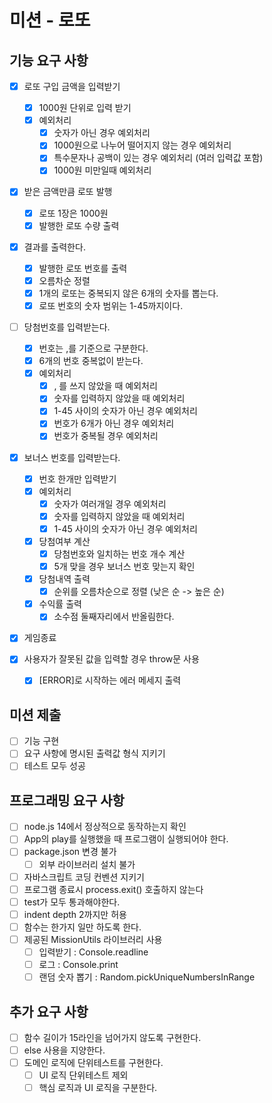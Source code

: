 # 미션 - 로또

## 기능 요구 사항

- [x] 로또 구입 금액을 입력받기
  - [x] 1000원 단위로 입력 받기
  - [x] 예외처리
    - [x] 숫자가 아닌 경우 예외처리
    - [x] 1000원으로 나누어 떨어지지 않는 경우 예외처리
    - [x] 특수문자나 공백이 있는 경우 예외처리 (여러 입력값 포함)
    - [x] 1000원 미만일때 예외처리
- [x] 받은 금액만큼 로또 발행
  - [x] 로또 1장은 1000원
  - [x] 발행한 로또 수량 출력
- [x] 결과를 출력한다.
  - [x] 발행한 로또 번호를 출력
  - [x] 오름차순 정렬
  - [x] 1개의 로또는 중복되지 않은 6개의 숫자를 뽑는다.
  - [x] 로또 번호의 숫자 범위는 1-45까지이다.
- [ ] 당첨번호를 입력받는다.
  - [x] 번호는 ,를 기준으로 구분한다.
  - [x] 6개의 번호 중복없이 받는다.
  - [x] 예외처리
    - [x] , 를 쓰지 않았을 때 예외처리
    - [x] 숫자를 입력하지 않았을 때 예외처리
    - [x] 1-45 사이의 숫자가 아닌 경우 예외처리
    - [x] 번호가 6개가 아닌 경우 예외처리
    - [x] 번호가 중복될 경우 예외처리
- [x] 보너스 번호를 입력받는다.
  - [x] 번호 한개만 입력받기
  - [x] 예외처리
    - [x] 숫자가 여러개일 경우 예외처리
    - [x] 숫자를 입력하지 않았을 때 예외처리
    - [x] 1-45 사이의 숫자가 아닌 경우 예외처리
  - [x] 당첨여부 계산
    - [x] 당첨번호와 일치하는 번호 개수 계산
    - [x] 5개 맞을 경우 보너스 번호 맞는지 확인 
  - [x] 당첨내역 출력
    - [x] 순위를 오름차순으로 정렬 (낮은 순 -> 높은 순)
  - [x] 수익률 출력
    - [x] 소수점 둘째자리에서 반올림한다.
- [x] 게임종료



- [x] 사용자가 잘못된 값을 입력할 경우 throw문 사용
  - [x] [ERROR]로 시작하는 에러 메세지 출력



## 미션 제출
- [ ] 기능 구현 
- [ ] 요구 사항에 명시된 출력값 형식 지키기
- [ ] 테스트 모두 성공

## 프로그래밍 요구 사항
- [ ] node.js 14에서 정상적으로 동작하는지 확인
- [ ] App의 play를 실행했을 때 프로그램이 실행되어야 한다.
- [ ] package.json 변경 불가
  - [ ] 외부 라이브러리 설치 불가
- [ ] 자바스크립트 코딩 컨벤션 지키기
- [ ] 프로그램 종료시 process.exit() 호출하지 않는다
- [ ] test가 모두 통과해야한다.
- [ ] indent depth 2까지만 허용
- [ ] 함수는 한가지 일만 하도록 한다.
- [ ] 제공된 MissionUtils 라이브러리 사용
  - [ ] 입력받기 :  Console.readline
  - [ ] 로그 : Console.print
  - [ ] 랜덤 숫자 뽑기 : Random.pickUniqueNumbersInRange 

## 추가 요구 사항
- [ ] 함수 길이가 15라인을 넘어가지 않도록 구현한다. 
- [ ] else 사용을 지양한다.
- [ ] 도메인 로직에 단위테스트를 구현한다.
  - [ ] UI 로직 단위테스트 제외
  - [ ] 핵심 로직과 UI 로직을 구분한다.
